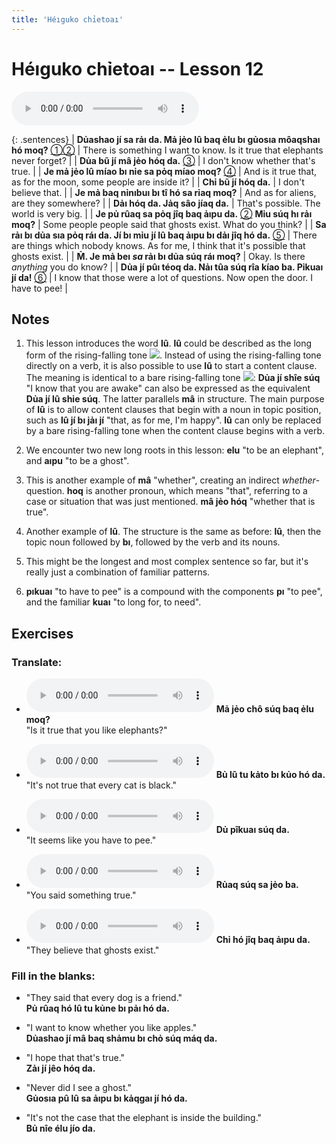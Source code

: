```yaml
---
title: 'Héıguko chỉetoaı'
---
```

# **Héıguko chỉetoaı** -- Lesson 12

<audio id="mainaudio" controls src="lesson.mp3"></audio>

{: .sentences}
| **Dủashao jí sa rảı da. Mả jẻo lû baq ẻlu bı gủosıa môaqshaı hó moq?** [①](#fn-1)[②](#fn-2) | There is something I want to know. Is it true that elephants never forget? |
| **Dủa bũ jí mâ jẻo hóq da.** [③](#fn-3) | I don't know whether that's true. |
| **Je mả jẻo lû míao bı nỉe sa pỏq míao moq?** [④](#fn-4) | And is it true that, as for the moon, some people are inside it? |
| **Chỉ bũ jí hóq da.** | I don't believe that. |
| **Je mả baq nỉnıbuı bı tî hó sa rỉaq moq?** | And as for aliens, are they somewhere? |
| **Dảı hóq da. Jảq sâo jíaq da.** | That's possible. The world is very big. |
| **Je pủ rûaq sa pỏq jîq baq ảıpu da.** [②](#fn-2) **Mỉu súq hı rảı moq?** | Some people people said that ghosts exist. What do you think? |
| **Sa rảı bı dủa sıa pỏq ráı da. Jí bı mỉu jí lû baq ảıpu bı dảı jîq hó da.** [⑤](#fn-5) | There are things which nobody knows. As for me, I think that it's possible that ghosts exist. |
| **M̉. Je mả beı *sa* rảı bı dủa súq ráı moq?** | Okay. Is there *anything* you do know? |
| **Dủa jí pûı téoq da. Nảı tûa súq rîa kíao ba. Pỉkuaı jí da!** [⑥](#fn-6) | I know that those were a lot of questions. Now open the door. I have to pee! |

## Notes

1. <a name="fn-1" /> This lesson introduces the word **lû**. **lû** could be described as the long form of the rising-falling tone ![](../tones/t5.png). Instead of using the rising-falling tone directly on a verb, it is also possible to use **lû** to start a content clause. The meaning is identical to a bare rising-falling tone ![](../tones/t5.png): **Dủa jí shîe súq** "I know that you are awake" can also be expressed as the equivalent **Dủa jí lû shỉe súq**. The latter parallels **mâ** in structure. The main purpose of **lû** is to allow content clauses that begin with a noun in topic position, such as **lû jí bı jảı jí** "that, as for me, I'm happy". **lû** can only be replaced by a bare rising-falling tone when the content clause begins with a verb.

2. <a name="fn-2" /> We encounter two new long roots in this lesson: **elu** "to be an elephant", and **aıpu** "to be a ghost".

3. <a name="fn-3" /> This is another example of **mâ** "whether", creating an indirect *whether*-question. **hoq** is another pronoun, which means "that", referring to a case or situation that was just mentioned. **mâ jẻo hóq** "whether that is true".

4. <a name="fn-4" /> Another example of **lû**. The structure is the same as before: **lû**, then the topic noun followed by **bı**, followed by the verb and its nouns.

5. <a name="fn-5" /> This might be the longest and most complex sentence so far, but it's really just a combination of familiar patterns.  

6. <a name="fn-6" /> **pıkuaı** "to have to pee" is a compound with the components **pı** "to pee", and the familiar **kuaı** "to long for, to need".

## Exercises

### Translate:

- <audio controls src="ex1.mp3"></audio>
  **Mả jẻo chô súq baq ẻlu moq?**  
  <span class="spoiler">"Is it true that you like elephants?"</span>
  
- <audio controls src="ex2.mp3"></audio>
  **Bủ lû tu kảto bı kủo hó da.**  
  <span class="spoiler">"It's not true that every cat is black."</span>
  
- <audio controls src="ex3.mp3"></audio>
  **Dủ pîkuaı súq da.**  
  <span class="spoiler">"It seems like you have to pee."</span>
  
- <audio controls src="ex4.mp3"></audio>
  **Rủaq súq sa jẻo ba.**  
  <span class="spoiler">"You said something true."</span>
  
- <audio controls src="ex5.mp3"></audio>
  **Chỉ hó jîq baq ảıpu da.**  
  <span class="spoiler">"They believe that ghosts exist."</span>

### Fill in the blanks:

- "They said that every dog is a friend."  
  **Pủ <span class="spoiler">rûaq</span> hó <span class="spoiler">lû</span> tu kủne bı <span class="spoiler">pảı</span> hó da.**
  
- "I want to know whether you like apples."  
  **<span class="spoiler">Dủashao</span> jí <span class="spoiler">mâ</span> baq shảmu <span class="spoiler">bı</span> chỏ súq <span class="spoiler">máq</span> da.**
  
- "I hope that that's true."  
  **Zảı jí <span class="spoiler">jêo</span> hóq da.**
  
- "Never did I see a ghost."  
  **Gủosıa pû <span class="spoiler">lû</span> sa <span class="spoiler">ảıpu</span> bı <span class="spoiler">kảqgaı</span> jí hó da.**
  
- "It's not the case that the elephant is inside the building."  
  **<span class="spoiler">Bủ</span> nîe <span class="spoiler">élu</span> jío da.**
